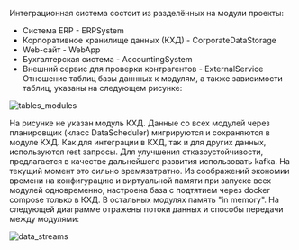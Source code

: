 Интеграционная система состоит из разделённых на модули проекты:
- Система ERP - ERPSystem
- Корпоративное хранилище данных (КХД) - CorporateDataStorage
- Web-сайт - WebApp
- Бухгалтерская система - AccountingSystem
- Внешний сервис для проверки контрагентов - ExternalService
Отношение таблиц базы даннных к модулям, а также зависимости таблиц, указаны на следующем рисунке:

![tables_modules](https://github.com/user-attachments/assets/af1c11bd-6d60-4381-9818-9114f629e7b5)

На рисунке не указан модуль КХД. Данные со всех модулей через планировщик (класс DataScheduler) мигрируются и сохраняются в модуле КХД.
Как для интеграции в КХД, так и для других данных, используются rest запросы. Для улучшения отказоустойчивости, предлагается в качестве дальнейшего развития использовать kafka. На текущий момент это сильно времязатратно.
Из соображений экономии времени на конфигурацию и виртуальной памяти при запуске всех модулей одновременно, настроена база с подтятием через docker compose только в КХД. В остальных модулях память "in memory".
На следующей диаграмме отражены потоки данных и способы передачи между модулями:

![data_streams](https://github.com/user-attachments/assets/508f738b-05bd-4878-896a-e37c594973c4)

